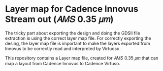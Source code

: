 # Layer map for Cadence Innovus Stream out (𝐴𝑀𝑆 0.35 𝜇𝑚)
The tricky part about exporting the design and doing the GDSII file extraction is using the correct layer map file. For correctly exporting the desing, the layer map file is important to make the layers exported from Innovus to be correctly read and interpreted by Virtuoso.

This repository contains a Layer map file, created for 𝐴𝑀𝑆 0.35 𝜇𝑚 that can map a layout from Cadence Innovus to Cadence Virtuso.

